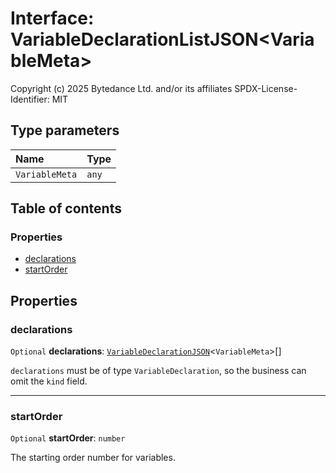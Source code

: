 # Interface: VariableDeclarationListJSON\<VariableMeta>

Copyright (c) 2025 Bytedance Ltd. and/or its affiliates
SPDX-License-Identifier: MIT

## Type parameters

| Name | Type |
| :------ | :------ |
| `VariableMeta` | `any` |

## Table of contents

### Properties

* [declarations](/en/auto-docs/editor/interfaces/VariableDeclarationListJSON.md#declarations)
* [startOrder](/en/auto-docs/editor/interfaces/VariableDeclarationListJSON.md#startorder)

## Properties

### declarations

`Optional` **declarations**: [`VariableDeclarationJSON`](/en/auto-docs/editor/types/VariableDeclarationJSON.md)<`VariableMeta`>\[]

`declarations` must be of type `VariableDeclaration`, so the business can omit the `kind` field.

***

### startOrder

`Optional` **startOrder**: `number`

The starting order number for variables.
